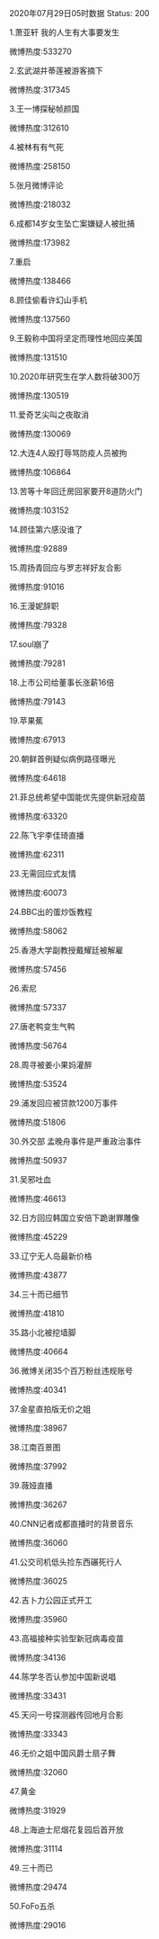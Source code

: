 2020年07月29日05时数据
Status: 200

1.萧亚轩 我的人生有大事要发生

微博热度:533270

2.玄武湖并蒂莲被游客摘下

微博热度:317345

3.王一博探秘帧颜国

微博热度:312610

4.被林有有气死

微博热度:258150

5.张月微博评论

微博热度:218032

6.成都14岁女生坠亡案嫌疑人被批捕

微博热度:173982

7.重启

微博热度:138466

8.顾佳偷看许幻山手机

微博热度:137560

9.王毅称中国将坚定而理性地回应美国

微博热度:131510

10.2020年研究生在学人数将破300万

微博热度:130519

11.爱奇艺尖叫之夜取消

微博热度:130069

12.大连4人殴打辱骂防疫人员被拘

微博热度:106864

13.苦等十年回迁房回家要开8道防火门

微博热度:103152

14.顾佳第六感没谁了

微博热度:92889

15.周扬青回应与罗志祥好友合影

微博热度:91016

16.王漫妮辞职

微博热度:79328

17.soul崩了

微博热度:79281

18.上市公司给董事长涨薪16倍

微博热度:79143

19.苹果蕉

微博热度:67913

20.朝鲜首例疑似病例路径曝光

微博热度:64618

21.菲总统希望中国能优先提供新冠疫苗

微博热度:63320

22.陈飞宇李佳琦直播

微博热度:62311

23.无需回应式友情

微博热度:60073

24.BBC出的蛋炒饭教程

微博热度:58062

25.香港大学副教授戴耀廷被解雇

微博热度:57456

26.索尼

微博热度:57337

27.唐老鸭变生气鸭

微博热度:56764

28.周寻被姜小果妈灌醉

微博热度:53524

29.浦发回应被贷款1200万事件

微博热度:51806

30.外交部 孟晚舟事件是严重政治事件

微博热度:50937

31.吴邪吐血

微博热度:46613

32.日方回应韩国立安倍下跪谢罪雕像

微博热度:45229

33.辽宁无人岛最新价格

微博热度:43877

34.三十而已细节

微博热度:41810

35.路小北被挖墙脚

微博热度:40664

36.微博关闭35个百万粉丝违规账号

微博热度:40341

37.金星直拍版无价之姐

微博热度:38967

38.江南百景图

微博热度:37992

39.薇娅直播

微博热度:36267

40.CNN记者成都直播时的背景音乐

微博热度:36060

41.公交司机低头捡东西碾死行人

微博热度:36025

42.吉卜力公园正式开工

微博热度:35960

43.高福接种实验型新冠病毒疫苗

微博热度:34136

44.陈学冬否认参加中国新说唱

微博热度:33431

45.天问一号探测器传回地月合影

微博热度:33343

46.无价之姐中国风爵士扇子舞

微博热度:32060

47.黄金

微博热度:31929

48.上海迪士尼烟花复园后首开放

微博热度:31114

49.三十而已

微博热度:29474

50.FoFo五杀

微博热度:29016


